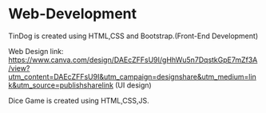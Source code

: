 # Web-Development

TinDog is created using HTML,CSS and Bootstrap.(Front-End Development)

Web Design link: https://www.canva.com/design/DAEcZFFsU9I/gHhWu5n7DqstkGpE7mZf3A/view?utm_content=DAEcZFFsU9I&utm_campaign=designshare&utm_medium=link&utm_source=publishsharelink
(UI design)

Dice Game is created using HTML,CSS,JS.
